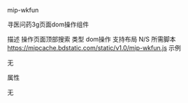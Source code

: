 mip-wkfun

寻医问药3g页面dom操作组件

描述	操作页面顶部搜索
类型	dom操作
支持布局	N/S
所需脚本	https://mipcache.bdstatic.com/static/v1.0/mip-wkfun.js
示例

无

属性

无